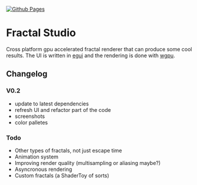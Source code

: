 [![Github Pages](https://github.com/RocketPrinter/fractal-studio/actions/workflows/pages.yml/badge.svg)](https://github.com/RocketPrinter/fractal-studio/actions/workflows/pages.yml)
# Fractal Studio
Cross platform gpu accelerated fractal renderer that can produce some cool results. The UI is written in [egui](https://www.egui.rs/) and the rendering is done with [wgpu](https://wgpu.rs/).

## Changelog
### V0.2
- update to latest dependencies
- refresh UI and refactor part of the code
- screenshots
- color palletes

### Todo
- Other types of fractals, not just escape time
- Animation system
- Improving render quality (multisampling or aliasing maybe?)
- Asyncronous rendering
- Custom fractals (a ShaderToy of sorts)
